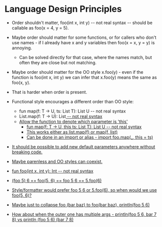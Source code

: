 # Language Design Principles

- Order shouldn't matter, foo(int x, int y) -- not real syntax -- should be callable as foo(x = 4, y = 5).
- Maybe order should matter for some functions, or for callers who don't use names - if I already have x and y variables then foo(x = x, y = y) is annoying.
  - Can be solved directly for that case, where the names match, but often they are close but not matching.
- Maybe order should matter for the OO style x.foo(y) - even if the function is foo(int x, int y) we can infer that x.foo(y) means the same as foo(x, y).
- That is harder when order is present.
- Functional style encourages a different order than OO style:
  - fun map(f: T -> U, ts: List T): List U -- not real syntax
  - List<T>.map(f: T -> U): List<U> -- not real syntax
  - Allow the function to denote which parameter is 'this'
    - fun map(f: T -> U, this ts: List T): List U -- not real syntax
    - This works either as list.map(f) or map(f, list)
    - Can be done in an import or alias - import foo.map(_, this = ts)
- It should be possible to add new default parameters anywhere without breaking code.

- Maybe parenless and OO styles can coexist.
- fun foo(int x, int y): Int -- not real syntax
- (foo 5) 6 == foo(5, 6) == foo 5 6 == 5.foo(6)
- Style/formatter would prefer foo 5 6 or 5.foo(6), so when would we use foo(5, 6)?
- Maybe just to collapse foo (bar baz) to foo(bar baz), println(foo 5 6)
- How about when the outer one has multiple args - println(foo 5 6, bar 7 8) vs println (foo 5 6) (bar 7 8)

